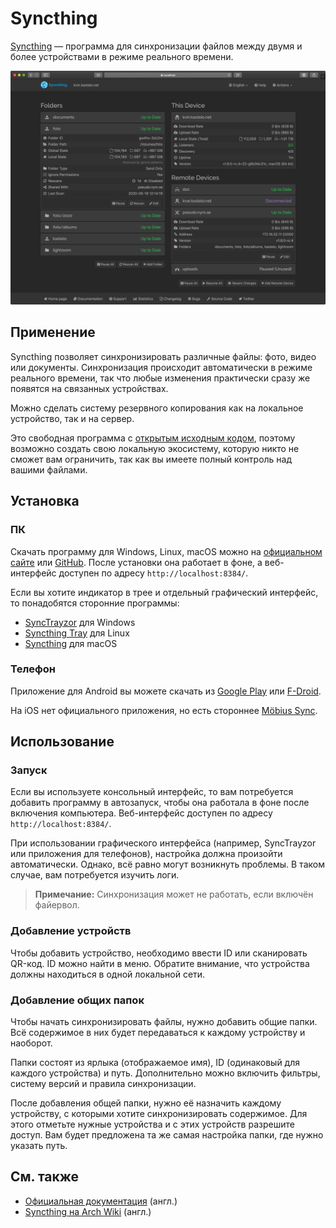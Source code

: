 # Syncthing

[Syncthing](https://syncthing.net) — программа для синхронизации файлов между
двумя и более устройствами в режиме реального времени.

![Скриншот веб-интерфейса Syncthing](/media/syncthing.jpg)

## Применение

Syncthing позволяет синхронизировать различные файлы: фото, видео или
документы. Синхронизация происходит автоматически в режиме реального времени,
так что любые изменения практически сразу же появятся на связанных устройствах.

Можно сделать систему резервного копирования как на локальное устройство, так
и на сервер.

Это свободная программа с [открытым исходным
кодом](https://github.com/syncthing/syncthing), поэтому возможно создать свою
локальную экосистему, которую никто не сможет вам ограничить, так как вы имеете
полный контроль над вашими файлами.

## Установка

### ПК

Скачать программу для Windows, Linux, macOS можно на
[официальном сайте](https://syncthing.net/downloads) или
[GitHub](https://github.com/syncthing/syncthing/releases). После установки
она работает в фоне, а веб-интерфейс доступен по адресу
`http://localhost:8384/`.

Если вы хотите индикатор в трее и отдельный графический интерфейс, то
понадобятся сторонние программы:

- [SyncTrayzor](https://github.com/canton7/SyncTrayzor/releases) для Windows
- [Syncthing Tray](https://github.com/Martchus/syncthingtray/releases) для Linux
- [Syncthing](https://github.com/syncthing/syncthing-macos/releases) для macOS

### Телефон

Приложение для Android вы можете скачать из
[Google Play](https://play.google.com/store/apps/details?id=com.nutomic.syncthingandroid)
или [F-Droid](https://f-droid.org/packages/com.nutomic.syncthingandroid).

На iOS нет официального приложения, но есть стороннее
[Möbius Sync](https://apps.apple.com/us/app/mobiussync/id1539203216).

## Использование

### Запуск

Если вы используете консольный интерфейс, то вам потребуется добавить программу
в автозапуск, чтобы она работала в фоне после включения компьютера.
Веб-интерфейс доступен по адресу `http://localhost:8384/`.

При использовании графического интерфейса (например, SyncTrayzor или приложения
для телефонов), настройка должна произойти автоматически. Однако, всё равно
могут возникнуть проблемы. В таком случае, вам потребуется изучить логи.

> **Примечание:** Синхронизация может не работать, если включён файервол.

### Добавление устройств

Чтобы добавить устройство, необходимо ввести ID или сканировать QR-код. ID
можно найти в меню. Обратите внимание, что устройства должны находиться в одной
локальной сети.

### Добавление общих папок

Чтобы начать синхронизировать файлы, нужно добавить общие папки. Всё содержимое
в них будет передаваться к каждому устройству и наоборот.

Папки состоят из ярлыка (отображаемое имя), ID (одинаковый для каждого
устройства) и путь. Дополнительно можно включить фильтры, систему версий и
правила синхронизации.

После добавления общей папки, нужно её назначить каждому устройству, с которыми
хотите синхронизировать содержимое. Для этого отметьте нужные устройства и с
этих устройств разрешите доступ. Вам будет предложена та же самая настройка
папки, где нужно указать путь.

## См. также

- [Официальная документация](https://docs.syncthing.net/intro/getting-started.html)
(англ.)
- [Syncthing на Arch Wiki](https://wiki.archlinux.org/title/Syncthing) (англ.)
